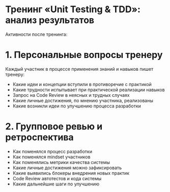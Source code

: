 # Тренинг «Unit Testing & TDD»: анализ результатов

Активности после тренинга:

# 1. Персональные вопросы тренеру

Каждый участник в процессе применения знаний и навыков пишет тренеру:

- Какие идеи и концепции вступили в противоречие с практикой
- Какие трудности испытывает при практической реализации навыков
- Запрос на Code Review в неясных и трудных случаях
- Какие личные достижения, по мнению участника, реализованы
- Какие возникли идеи по улучшению процесса разработки

# 2. Групповое ревью и ретроспектива

- Как поменялся процесс разработки
- Как поменялся mindset участников
- Как поменялись метрики качества системы
- Какие личные достижения можно зафиксировать
- Какие выявились блокеры внедрения новых практик
- Code Review автотестов и кода системы
- Какие дальнейшие шаги по улучшению
